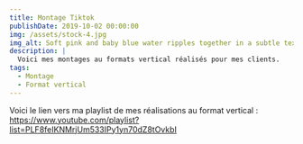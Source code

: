 ```yaml
---
title: Montage Tiktok
publishDate: 2019-10-02 00:00:00
img: /assets/stock-4.jpg
img_alt: Soft pink and baby blue water ripples together in a subtle texture.
description: |
  Voici mes montages au formats vertical réalisés pour mes clients.
tags:
  - Montage
  - Format vertical
---
```


Voici le lien vers ma playlist de mes réalisations au format vertical : https://www.youtube.com/playlist?list=PLF8feIKNMrjUm533IPy1yn70dZ8tOvkbI